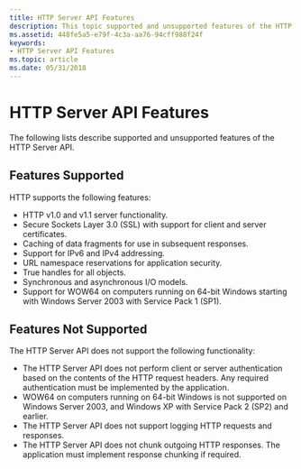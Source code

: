 ```yaml
---
title: HTTP Server API Features
description: This topic supported and unsupported features of the HTTP Server API.
ms.assetid: 448fe5a5-e79f-4c3a-aa76-94cff988f24f
keywords:
- HTTP Server API Features
ms.topic: article
ms.date: 05/31/2018
---
```


# HTTP Server API Features

The following lists describe supported and unsupported features of the HTTP Server API.

## Features Supported

HTTP supports the following features:

-   HTTP v1.0 and v1.1 server functionality.
-   Secure Sockets Layer 3.0 (SSL) with support for client and server certificates.
-   Caching of data fragments for use in subsequent responses.
-   Support for IPv6 and IPv4 addressing.
-   URL namespace reservations for application security.
-   True handles for all objects.
-   Synchronous and asynchronous I/O models.
-   Support for WOW64 on computers running on 64-bit Windows starting with Windows Server 2003 with Service Pack 1 (SP1).

## Features Not Supported

The HTTP Server API does not support the following functionality:

-   The HTTP Server API does not perform client or server authentication based on the contents of the HTTP request headers. Any required authentication must be implemented by the application.
-   WOW64 on computers running on 64-bit Windows is not supported on Windows Server 2003, and Windows XP with Service Pack 2 (SP2) and earlier.
-   The HTTP Server API does not support logging HTTP requests and responses.
-   The HTTP Server API does not chunk outgoing HTTP responses. The application must implement response chunking if required.

 

 




